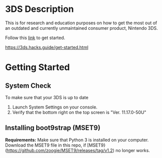 # 3DS Description
This is for research and education purposes on how to get the most out of an outdated and currently unmaintained consumer product, Nintendo 3DS.


Follow this [link](https://3ds.hacks.guide/get-started.html) to get started.

https://3ds.hacks.guide/get-started.html


# Getting Started


## System Check
To make sure that your 3DS is up to date
1. Launch System Settings on your console.
2. Verify that the bottom right on the top screen is "Ver. 11.17.0-50U"

## Installing boot9strap (MSET9)
**Requirements:**
Make sure that Python 3 is installed on your computer.
Download the MSET9 file in this repo, if [MSET9}(https://github.com/zoogie/MSET9/releases/tag/v1.2) no longer works.

